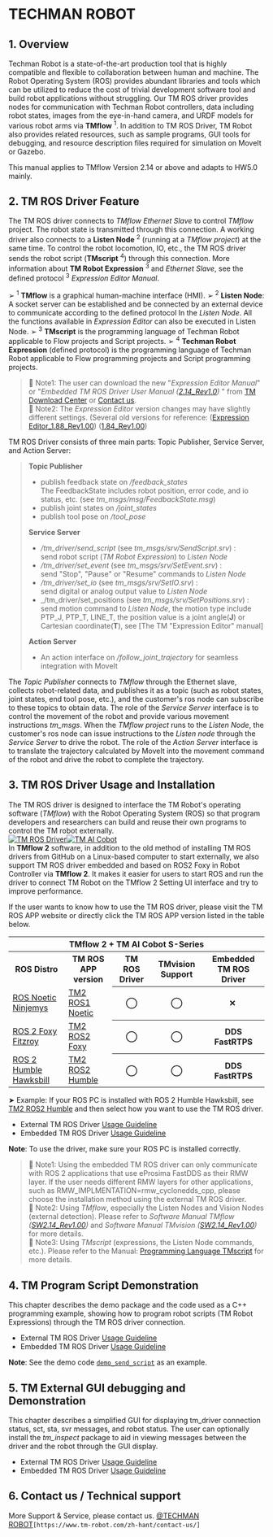 # __TECHMAN ROBOT__

## __1. Overview__

Techman Robot is a state-of-the-art production tool that is highly compatible and flexible to collaboration between human and machine. The Robot Operating System (ROS) provides abundant libraries and tools which can be utilized to reduce the cost of trivial development software tool and build robot applications without struggling. Our TM ROS driver provides nodes for communication with Techman Robot controllers, data including robot states, images from the eye-in-hand camera, and URDF models for various robot arms via __TMflow__ <sup>1</sup>. In addition to TM ROS Driver, TM Robot also provides related resources, such as sample programs, GUI tools for debugging, and resource description files required for simulation on MoveIt or Gazebo.
<div> </div>
This manual applies to TMflow Version 2.14 or above and adapts to HW5.0 mainly.

## __2. TM ROS Driver Feature__

The TM ROS driver connects to _TMflow Ethernet Slave_ to control _TMflow_ project. The robot state is transmitted through this connection.  A working driver also connects to a __Listen Node__ <sup>2</sup> (running at a _TMflow project_) at the same time. To control the robot locomotion, IO, etc., the TM ROS driver sends the robot script (__TMscript__ <sup>4</sup>) through this connection. More information about __TM Robot Expression__ <sup>3</sup> and _Ethernet Slave_, see the defined protocol <sup>3</sup> _Expression Editor Manual_.<br/>

&#10146; <sup>1</sup>  __TMflow__ is a graphical human-machine interface (HMI).
&#10146; <sup>2</sup>  __Listen Node__: A socket server can be established and be connected by an external device to communicate according to the defined protocol In the _Listen Node_. All the functions available in _Expression Editor_ can also be executed in Listen Node.
&#10146; <sup>3</sup>  __TMscript__ is the programming language of Techman Robot applicable to Flow projects and Script projects. 
&#10146; <sup>4</sup>  __Techman Robot Expression__ (defined protocol) is the programming language of Techman Robot applicable to Flow programming projects and Script programming projects.
> :bookmark_tabs: Note1: The user can download the new "_Expression Editor Manual_" or "_Embedded TM ROS Driver User Manual ([2.14_Rev1.0](https://www.tm-robot.com/en/download-center/#3100-4746-wpfd-embedded-tm-ros-driver-manual))_ " from [TM Download Center](https://www.tm-robot.com/zh-hant/download-center/) or [Contact us](https://www.tm-robot.com/zh-hant/contact-us/).<br/>
> :bookmark_tabs: Note2: The _Expression Editor_ version changes may have slightly different settings. (Several old versions for reference: ([Expression Editor_1.88_Rev1.00](https://www.tm-robot.com/zh-hant/wpfd_file/expression-editor_1-88_rev1-00_en/)) ([1.84_Rev1.00](https://www.tm-robot.com/zh-hant/wpfd_file/expression-editor-and-listen-node_1-84_rev1-00_en-2/))<br/>

TM ROS Driver consists of three main parts: Topic Publisher, Service Server, and Action Server: 

> __Topic Publisher__
>
> - publish feedback state on _/feedback_states_  
The FeedbackState includes robot position, error code, and io status, etc.
(see _tm_msgs/msg/FeedbackState.msg_)  
> - publish joint states on _/joint_states_  
> - publish tool pose on _/tool_pose_
>
> __Service Server__
>
> - _/tm_driver/send_script_ (see _tm_msgs/srv/SendScript.srv_) :  
send robot script (_TM Robot Expression_) to _Listen Node_  
> - _/tm_driver/set_event_ (see _tm_msgs/srv/SetEvent.srv_) :  
send "Stop", "Pause" or "Resume" commands to _Listen Node_  
> - _/tm_driver/set_io_ (see _tm_msgs/srv/SetIO.srv_) :  
send digital or analog output value to _Listen Node_  
> - _/tm_driver/set_positions (see _tm_msgs/srv/SetPositions.srv_) :  
send motion command to _Listen Node_, the motion type include PTP_J, PTP_T, LINE_T, the position value is a joint angle(__J__) or Cartesian coordinate(__T__), see [The TM "Expression Editor" manual]
>
> __Action Server__
>
> - An action interface on _/follow_joint_trajectory_ for seamless integration with MoveIt
>

The _Topic Publisher_ connects to _TMflow_ through the Ethernet slave, collects robot-related data, and publishes it as a topic (such as robot states, joint states, end tool pose, etc.), and the customer's ros node can subscribe to these topics to obtain data. The role of the _Service Server_ interface is to control the movement of the robot and provide various movement instructions  _tm_msgs_. When the _TMflow project_ runs to the _Listen Node_, the customer's ros node can issue instructions to the _Listen node_ through the _Service Server_ to drive the robot. The role of the _Action Server_ interface is to translate the trajectory calculated by MoveIt into the movement command of the robot and drive the robot to complete the trajectory.
<div> </div>

## __3. TM ROS Driver Usage and Installation__

The TM ROS driver is designed to interface the TM Robot's operating software (_TMflow_) with the Robot Operating System (ROS) so that program developers and researchers can build and reuse their own programs to control the TM robot externally.<br/>
[![TM ROS Driver](https://markdown-videos.vercel.app/youtube/LuKE2wVNn5Y)](https://youtu.be/LuKE2wVNn5Y)[![TM AI Cobot](https://markdown-videos.vercel.app/youtube/EG3v1KbxLoM.gif)](https://youtu.be/EG3v1KbxLoM.gif)<br/>
In __TMflow 2__ software, in addition to the old method of installing TM ROS drivers from GitHub on a Linux-based computer to start externally, we also support TM ROS driver embedded and based on ROS2 Foxy in Robot Controller via __TMflow 2__. It makes it easier for users to start ROS and run the driver to connect TM Robot on the TMflow 2 Setting UI interface and try to improve performance.<br/>

If the user wants to know how to use the TM ROS driver, please visit the TM ROS APP website or directly click the TM ROS APP version listed in the table below.

<table>
<head>
</head>
    <tr>
        <th colspan="5">TMflow 2 + TM AI Cobot S-Series </th>
    </tr>
    <tr>
        <th>ROS Distro</th>
        <th>TM ROS APP version</th>
        <th>TM ROS Driver</th>
        <th>TMvision Support</th>
        <th>Embedded TM ROS Driver</th>
    </tr>
    <tr>
        <td><a href="http://wiki.ros.org/noetic">ROS Noetic Ninjemys</a></td>
        <td><a href="https://github.com/TechmanRobotInc/tm2_ros1">TM2 ROS1 Noetic</a></td>
        <th>&#9711;</th>
        <th>&#9711;</th>
        <th>&#10005;&nbsp</th>
    </tr>
    <tr>
        <td><a href="https://index.ros.org/doc/ros2/Releases/Release-Foxy-Fitzroy/">ROS 2 Foxy Fitzroy</a></td>
        <td><a href="https://github.com/TechmanRobotInc/tm2_ros2">TM2 ROS2 Foxy</a></td>
        <th>&#9711;</th>
        <th>&#9711;</th>
        <th>DDS FastRTPS</th>
    </tr>
    <tr>
        <td><a href="https://docs.ros.org/en/humble/index.html">ROS 2 Humble Hawksbill</a></td>
        <td><a href="https://github.com/TechmanRobotInc/tm2_ros2/tree/humble">TM2 ROS2 Humble</a></td>
        <th>&#9711;</th>
        <th>&#9711;</th>
        <th>DDS FastRTPS</th>
    </tr>
</table>

&#10148; Example: If your ROS PC is installed with ROS 2 Humble Hawksbill, see [TM2 ROS2 Humble](https://github.com/TechmanRobotInc/tm2_ros2/tree/humble) and then select how you want to use the TM ROS driver.<br/>

- External TM ROS Driver [Usage Guideline](./doc/tm_humble.md)
- Embedded TM ROS Driver [Usage Guideline](./doc/tm_humble_e.md)

**Note**: To use the driver, make sure your ROS PC is installed correctly.
> :bookmark_tabs: Note1: Using the embedded TM ROS driver can only communicate with ROS 2 applications that use eProsima FastDDS as their RMW layer. If the user needs different RMW layers for other applications, such as RMW_IMPLMENTATION=rmw_cyclonedds_cpp, please choose the installation method using the external TM ROS driver.<br/>
> :bookmark_tabs: Note2: Using _TMflow_, especially the Listen Nodes and Vision Nodes (external detection). Please refer to _Software Manual TMflow ([SW2.14_Rev1.00](https://www.tm-robot.com/zh-hant/wpfd_file/software-manual-tmflow_sw2-14_rev1-00_en/))_  and _Software Manual TMvision ([SW2.14_Rev1.00](https://www.tm-robot.com/zh-hant/wpfd_file/software-manual-tmvision_sw2-14_rev1-00_en/))_ for more details.<br/>
> :bookmark_tabs: Note3: Using _TMscript_ (expressions, the Listen Node commands, etc.). Please refer to the Manual: [Programming Language TMscript](https://www.tm-robot.com/zh-hant/wpfd_file/programming-language-tmscript_rev1-00_en/) for more details.<br/>
  
<div> </div>

## __4. TM Program Script Demonstration__
This chapter describes the demo package and the code used as a C++ programming example, showing how to program robot scripts (TM Robot Expressions) through the TM ROS driver connection.
- External TM ROS Driver [Usage Guideline](./doc/tm_humble_demo.md)
- Embedded TM ROS Driver [Usage Guideline](./doc/tm_humble_demo_e.md)

**Note**: See the demo code [`demo_send_script`](./demo/src/demo_send_script.cpp) as an example.
<div> </div>

## __5. TM External GUI debugging and Demonstration__
This chapter describes a simplified GUI for displaying tm_driver connection status, sct, sta, svr messages, and robot status. The user can optionally install the _tm_inspect_ package to aid in viewing messages between the driver and the robot through the GUI display.
- External TM ROS Driver [Usage Guideline](./doc/tm_humble_gui.md)
- Embedded TM ROS Driver [Usage Guideline](./doc/tm_humble_gui_e.md)
<div> </div>

## __6. Contact us / Technical support__
More Support & Service, please contact us. [@TECHMAN ROBOT](https://www.tm-robot.com/zh-hant/contact-us/)``[https://www.tm-robot.com/zh-hant/contact-us/] ``<br/>
<div> </div>
